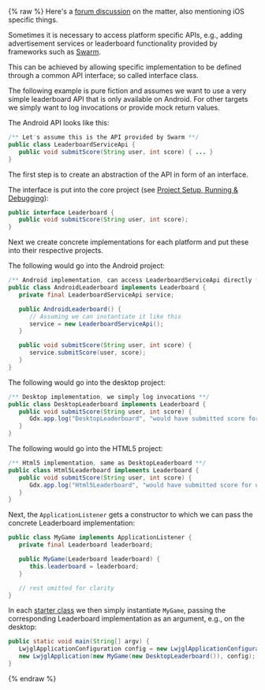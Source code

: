 {% raw %}
Here's a [forum discussion](https://web.archive.org/web/20200427014652/https://www.badlogicgames.com/forum/viewtopic.php?f=11&t=9072&p=41323#p41323) on the matter, also mentioning iOS specific things.

Sometimes it is necessary to access platform specific APIs, e.g., adding advertisement services or leaderboard functionality provided by frameworks such as [Swarm](http://swarmconnect.com/).

This can be achieved by allowing specific implementation to be defined through a common API interface; so called interface class.

The following example is pure fiction and assumes we want to use a very simple leaderboard API that is only available on Android. For other targets we simply want to log invocations or provide mock return values.

The Android API looks like this:

```java
/** Let's assume this is the API provided by Swarm **/
public class LeaderboardServiceApi {
   public void submitScore(String user, int score) { ... }
}
```

The first step is to create an abstraction of the API in form of an interface.

The interface is put into the core project (see [Project Setup, Running & Debugging](https://github.com/libgdx/libgdx/wiki/Project-setup,-running-&-debugging)):

```java
public interface Leaderboard {
   public void submitScore(String user, int score);
}
```

Next we create concrete implementations for each platform and put these into their respective projects.

The following would go into the Android project:

```java
/** Android implementation, can access LeaderboardServiceApi directly **/
public class AndroidLeaderboard implements Leaderboard {
   private final LeaderboardServiceApi service;

   public AndroidLeaderboard() {
      // Assuming we can instantiate it like this
      service = new LeaderboardServiceApi();
   }

   public void submitScore(String user, int score) {
      service.submitScore(user, score);
   }
}
```

The following would go into the desktop project:

```java
/** Desktop implementation, we simply log invocations **/
public class DesktopLeaderboard implements Leaderboard {
   public void submitScore(String user, int score) {
      Gdx.app.log("DesktopLeaderboard", "would have submitted score for user " + user + ": " + score);
   }
}
```

The following would go into the HTML5 project:

```java
/** Html5 implementation, same as DesktopLeaderboard **/
public class Html5Leaderboard implements Leaderboard {
   public void submitScore(String user, int score) {
      Gdx.app.log("Html5Leaderboard", "would have submitted score for user " + user + ": " + score);
   }
}
```

Next, the `ApplicationListener` gets a constructor to which we can pass the concrete Leaderboard implementation:

```java
public class MyGame implements ApplicationListener {
   private final Leaderboard leaderboard;

   public MyGame(Leaderboard leaderboard) {
      this.leaderboard = leaderboard;
   }

   // rest omitted for clarity
}
```

In each [starter class](starter-classes-and-configuration) we then simply instantiate `MyGame`, passing the corresponding Leaderboard implementation as an argument, e.g., on the desktop:

```java
public static void main(String[] argv) {
   LwjglApplicationConfiguration config = new LwjglApplicationConfiguration();
   new LwjglApplication(new MyGame(new DesktopLeaderboard()), config);
}
```

{% endraw %}